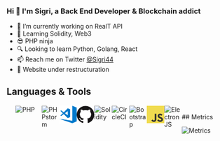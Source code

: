 ### Hi 👋 I'm Sigri, a Back End Developer & Blockchain addict

  - 🔭 I’m currently working on RealT API
  - 🌱 Learning Solidity, Web3
  - 😎 PHP ninja
  - 🔍 Looking to learn Python, Golang, React
  - 📫 Reach me on Twitter [@Sigri44](https://twitter.com/sigri44)
  - 🚧 Website under restructuration
###

## Languages & Tools

<div style="margin:20px">
 <img align="left" alt="PHP" width="60px" src="https://www.php.net/images/logos/new-php-logo.png" />
 <img align="left" alt="PHPstorm" width="40px" src="https://resources.jetbrains.com/storage/products/phpstorm/img/meta/phpstorm_logo_300x300.png" />
 <img align="left" alt="Visual Studio Code" width="40px" src="https://raw.githubusercontent.com/github/explore/80688e429a7d4ef2fca1e82350fe8e3517d3494d/topics/visual-studio-code/visual-studio-code.png" />
 <img align="left" alt="GitHub" width="40px" src="https://raw.githubusercontent.com/github/explore/78df643247d429f6cc873026c0622819ad797942/topics/github/github.png" />
 <img align="left" alt="Solidity" width="40px" src="https://solidity-fr.readthedocs.io/fr/latest/_images/logo.svg" />
 <img align="left" alt="CircleCI" width="40px" src="https://upload.wikimedia.org/wikipedia/commons/thumb/8/82/Circleci-icon-logo.svg/200px-Circleci-icon-logo.svg.png" />
 <img align="left" alt="Bootstrap" width="40px" src="https://upload.wikimedia.org/wikipedia/commons/thumb/b/b2/Bootstrap_logo.svg/480px-Bootstrap_logo.svg.png" />
 <img align="left" alt="JavaScript" width="40px" src="https://raw.githubusercontent.com/github/explore/80688e429a7d4ef2fca1e82350fe8e3517d3494d/topics/javascript/javascript.png" />
 <img align="left" alt="ElectronJS" width="40px" src="https://upload.wikimedia.org/wikipedia/commons/thumb/9/91/Electron_Software_Framework_Logo.svg/1200px-Electron_Software_Framework_Logo.svg.png" />
</div>
<br/>
## Metrics

![Metrics](https://metrics.lecoq.io/Sigri44?template=classic&isocalendar=1&languages=1&people=1&gists=1&followup=1&lines=1&isocalendar.duration=half-year&languages.colors=github&languages.threshold=0%25&people.limit=28&people.size=28&people.types=followers%2C%20following&people.identicons=false&people.shuffle=false&config.timezone=Europe%2FParis)
